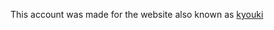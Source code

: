 This account was made for the website also known as [kyouki](https://kyouki.org)

<!---
kyouki-org/kyouki-org is a ✨ special ✨ repository because its `README.md` (this file) appears on your GitHub profile.
You can click the Preview link to take a look at your changes.
--->
